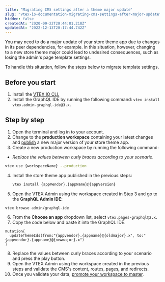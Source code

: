 ```yaml
---
title: "Migrating CMS settings after a theme major update"
slug: "vtex-io-documentation-migrating-cms-settings-after-major-update"
hidden: false
createdAt: "2020-09-22T20:44:01.218Z"
updatedAt: "2022-12-13T20:17:44.742Z"
---
```

You may need to do a major update of your store theme app due to changes in its peer dependencies, for example. In this situation, however, changing to a new store theme major could lead to undesired consequences, such as losing the admin's page template settings.

To handle this situation, follow the steps below to migrate template settings.

## Before you start

1. Install the [VTEX IO CLI.](https://developers.vtex.com/docs/guides/vtex-io-documentation-vtex-io-cli-install)
2. Install the GraphQL IDE by running the following command: `vtex install vtex.admin-graphql-ide@3.x`.

## Step by step

1. Open the terminal and log in to your account.
2. Change to the **production workspace** containing your latest changes and [publish](https://developers.vtex.com/docs/guides/vtex-io-documentation-making-your-new-app-version-publicly-available#step-2---publishing-the-new-app-version) a new major version of your store theme app.
3. Create a new production workspace by running the following command:

  - _Replace the values between curly braces according to your scenario._

  ```sh
  vtex use {workspaceName} --production
  ```

4. Install the store theme app published in the previous steps:

   ```sh
   vtex install {appVendor}.{appName}@{appVersion}
   ```

5. Open the VTEX Admin using the workspace created in Step 3 and go to the **GraphQL Admin IDE**:

  ```sh
  vtex browse admin/graphql-ide
  ```

6. From the **Choose an app** dropdown list, select `vtex.pages-graphql@2.x`.
7. Copy the code below and paste it into the GraphQL IDE.

  ```gql
  mutation{
    updateThemeIds(from:"{appvendor}.{appname}@{oldmajor}.x", to:"{appvendor}.{appname}@{newmajor}.x")
  }
  ```

8. Replace the values between curly braces according to your scenario and press the play button.
9. Open the VTEX Admin using the workspace created in the previous steps and validate the CMS's content, routes, pages, and redirects.
10. Once you validate your data, [promote your workspace to master](https://developers.vtex.com/docs/guides/vtex-io-documentation-promoting-a-workspace-to-master/).

